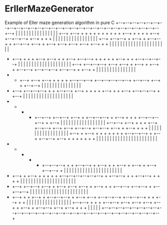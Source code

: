 # ErllerMazeGenerator
Example of Eller maze generation algorithm in pure C
+--+--+--+--+--+--+--+--+--+--+--+--+--+--+--+--+--+--+--+--+--+--+--+--+--+--+--+--+--+--+
|        |  |  |     |  |  |           |     |  |  |           |     |        |        |  |
+--+  +--+  +  +  +  +  +  +  +  +  +  +  +--+  +  +  +  +  +--+  +--+--+--+  +--+  +  +  +
|              |  |  |  |     |  |  |     |     |     |  |  |     |        |        |     |
+--+  +--+--+  +  +--+  +  +--+--+  +  +--+--+  +--+  +  +--+  +--+  +--+  +--+  +--+  +  +
|  |  |  |     |  |        |  |  |  |     |     |  |  |     |     |     |  |  |     |  |  |
+  +--+  +  +  +  +--+  +--+  +  +  +--+  +--+--+  +  +  +  +  +  +--+  +  +  +--+--+--+--+
|        |  |     |     |     |  |  |  |  |        |  |  |     |     |  |     |  |     |  |
+--+  +--+--+--+  +--+  +--+  +  +--+  +  +--+  +  +--+--+  +--+--+--+  +--+--+  +  +--+  +
|  |        |     |     |  |  |  |        |     |        |        |     |  |              |
+  +  +--+  +--+  +--+  +  +  +  +  +--+--+--+  +--+--+--+--+--+  +--+--+  +--+  +  +--+--+
|  |     |           |  |        |     |        |  |  |        |     |           |  |     |
+  +--+  +--+--+--+  +  +  +--+--+  +--+  +  +  +  +  +--+  +  +  +--+  +--+--+--+  +  +--+
|        |  |        |  |     |     |  |  |  |  |  |  |     |     |  |        |     |     |
+  +  +  +  +--+--+  +--+--+  +--+  +  +--+--+--+  +  +--+  +  +  +  +--+--+--+--+  +  +--+
|  |  |  |  |  |        |        |  |     |              |  |  |  |     |        |        |
+--+--+  +--+  +  +  +  +--+  +--+--+  +--+  +--+  +--+--+  +--+--+  +--+  +  +--+  +  +  +
|        |        |  |  |  |  |        |     |  |  |     |     |           |     |  |  |  |
+--+  +  +--+  +  +  +  +  +  +  +  +--+--+--+  +  +--+  +--+--+  +--+  +  +  +  +  +  +  +
|  |  |     |  |  |  |  |     |  |  |        |  |  |        |     |     |  |  |  |  |  |  |
+  +  +  +  +  +--+--+--+  +  +  +--+--+  +  +--+  +  +  +--+  +  +--+  +  +--+  +--+--+  +
|  |  |  |  |  |  |  |  |  |  |        |  |           |     |  |     |  |     |  |  |     |
+  +--+  +  +--+  +  +  +  +  +  +--+--+--+--+--+--+  +  +--+--+  +  +  +--+--+  +  +  +  +
|     |  |        |     |  |  |  |     |  |  |  |     |        |  |  |  |     |     |  |  |
+  +--+  +--+--+  +--+  +  +--+  +--+  +--+  +  +--+  +  +  +--+--+  +--+--+  +  +--+--+--+
|  |  |  |  |  |  |        |     |  |     |     |  |  |  |  |  |        |  |        |  |  |
+  +--+  +  +  +--+  +  +--+--+--+  +  +--+  +--+  +--+--+--+  +--+--+--+  +  +  +--+  +  +
|     |  |  |  |     |     |  |  |              |        |  |  |           |  |  |        |
+--+--+  +  +  +  +--+--+  +--+  +--+  +--+  +--+  +  +--+  +  +--+--+  +--+  +--+  +  +  +
|                                                  |                                |  |  |
+--+--+--+--+--+--+--+--+--+--+--+--+--+--+--+--+--+--+--+--+--+--+--+--+--+--+--+--+--+--+
